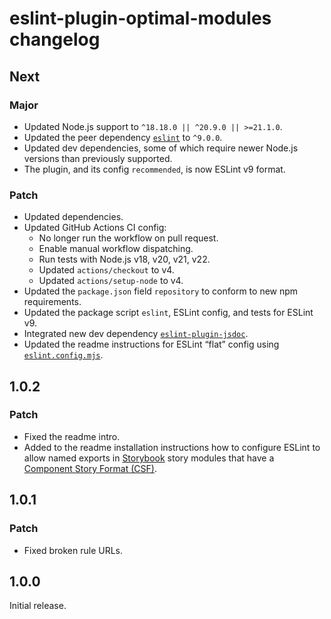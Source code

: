 # eslint-plugin-optimal-modules changelog

## Next

### Major

- Updated Node.js support to `^18.18.0 || ^20.9.0 || >=21.1.0`.
- Updated the peer dependency [`eslint`](https://npm.im/eslint) to `^9.0.0`.
- Updated dev dependencies, some of which require newer Node.js versions than previously supported.
- The plugin, and its config `recommended`, is now ESLint v9 format.

### Patch

- Updated dependencies.
- Updated GitHub Actions CI config:
  - No longer run the workflow on pull request.
  - Enable manual workflow dispatching.
  - Run tests with Node.js v18, v20, v21, v22.
  - Updated `actions/checkout` to v4.
  - Updated `actions/setup-node` to v4.
- Updated the `package.json` field `repository` to conform to new npm requirements.
- Updated the package script `eslint`, ESLint config, and tests for ESLint v9.
- Integrated new dev dependency [`eslint-plugin-jsdoc`](https://npm.im/eslint-plugin-jsdoc).
- Updated the readme instructions for ESLint “flat” config using [`eslint.config.mjs`](https://eslint.org/docs/latest/use/configure/configuration-files#configuration-file).

## 1.0.2

### Patch

- Fixed the readme intro.
- Added to the readme installation instructions how to configure ESLint to allow named exports in [Storybook](https://storybook.js.org) story modules that have a [Component Story Format (CSF)](https://github.com/ComponentDriven/csf).

## 1.0.1

### Patch

- Fixed broken rule URLs.

## 1.0.0

Initial release.
